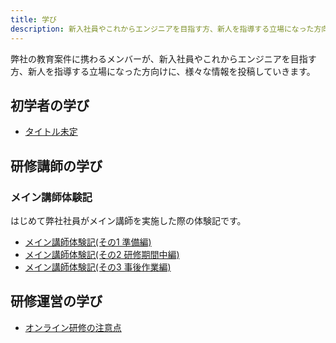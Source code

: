```yaml
---
title: 学び
description: 新入社員やこれからエンジニアを目指す方、新人を指導する立場になった方向けの情報
---
```


弊社の教育案件に携わるメンバーが、新入社員やこれからエンジニアを目指す方、新人を指導する立場になった方向けに、様々な情報を投稿していきます。

## 初学者の学び

- [タイトル未定](/learning/java-for-beginners_01/)

## 研修講師の学び

### メイン講師体験記

はじめて弊社社員がメイン講師を実施した際の体験記です。

- [メイン講師体験記(その1 準備編)](/learning/main-teacher-experience_01/)
- [メイン講師体験記(その2 研修期間中編)](/learning/main-teacher-experience_02/)
- [メイン講師体験記(その3 事後作業編)](/learning/main-teacher-experience_03/)

## 研修運営の学び
- [オンライン研修の注意点](/learning/online-lecture-tips/)